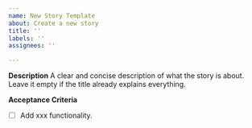 ```yaml
---
name: New Story Template
about: Create a new story
title: ''
labels: ''
assignees: ''

---
```


**Description**
A clear and concise description of what the story is about. Leave it empty if the title already explains everything.

**Acceptance Criteria**
- [ ] Add xxx functionality.
